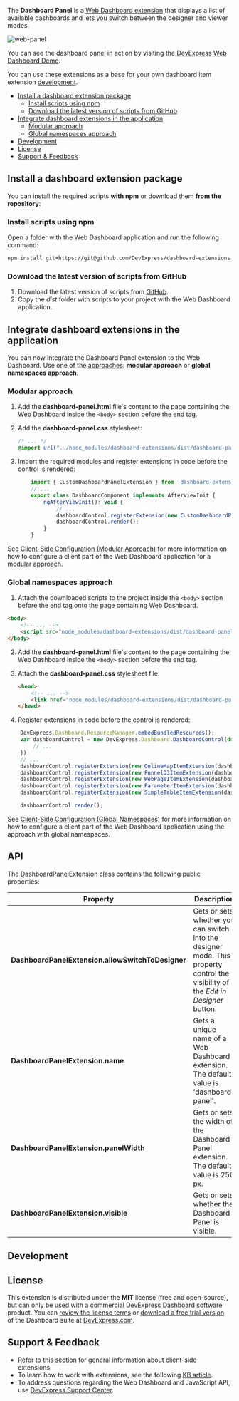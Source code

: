 The **Dashboard Panel** is a [Web Dashboard extension](https://documentation.devexpress.com/#Dashboard/CustomDocument117232) that displays a list of available dashboards and lets you switch between the designer and viewer modes. 

![web-panel](https://user-images.githubusercontent.com/17986517/27797519-a6e7835c-6016-11e7-8abe-2331c9af6ccf.png)

You can see the dashboard panel in action by visiting the [DevExpress Web Dashboard Demo](https://demos.devexpress.com/Dashboard/).

You can use these extensions as a base for your own dashboard item extension [development](https://docs.devexpress.com/Dashboard/117546).

- [Install a dashboard extension package](#install-a-dashboard-extension-package)
    - [Install scripts using npm](#install-scripts-using-npm)
    - [Download the latest version of scripts from GitHub](#download-the-latest-version-of-scripts-from-github)
- [Integrate dashboard extensions in the application](#integrate-dashboard-extensions-in-the-application)
    - [Modular approach](#modular-approach)
    - [Global namespaces approach](#global-namespaces-approach)
- [Development](#development)
- [License](#license)
- [Support & Feedback](#support--feedback)

## Install a dashboard extension package

You can install the required scripts **with npm** or download them **from the repository**:

### Install scripts using npm
Open a folder with the Web Dashboard application and run the following command:

```bash
npm install git+https://git@github.com/DevExpress/dashboard-extensions.git
```

<!--  
For SSH:
```bash
npm install git+ssh://git@github.com/DevExpress/dashboard-extensions.git
```
-->

### Download the latest version of scripts from GitHub
1. Download the latest version of scripts from [GitHub](https://github.com/DevExpress/dashboard-extensions/releases).
2. Copy the *dist* folder with scripts to your project with the Web Dashboard application.



## Integrate dashboard extensions in the application

You can now integrate the Dashboard Panel extension to the Web Dashboard. Use one of the [approaches](https://docs.devexpress.com/Dashboard/119108): **modular approach** or **global namespaces approach**. 


### Modular approach

1. Add the **dashboard-panel.html** file's content to the page containing the Web Dashboard inside the `<body>` section before the end tag.

2. Add the **dashboard-panel.css** stylesheet:

    ```css
    /* ... */
    @import url("../node_modules/dashboard-extensions/dist/dashboard-panel.css");
    ```

3. Import the required modules and register extensions in code before the control is rendered: 

    ```javascript
        import { CustomDashboardPanelExtension } from 'dashboard-extensions/dist/dashboard-panel';
        // ...
        export class DashboardComponent implements AfterViewInit {
            ngAfterViewInit(): void {
                // ...
                dashboardControl.registerExtension(new CustomDashboardPanelExtension(dashboardControl));
                dashboardControl.render(); 
            }
        }

    ```

See [Client-Side Configuration (Modular Approach)](https://docs.devexpress.com/Dashboard/400409/) for more information on how to configure a client part of the Web Dashboard application for a modular approach.

### Global namespaces approach

1. Attach the downloaded scripts to the project inside the `<body>` section before the end tag onto the page containing Web Dashboard.

```html
<body>
    <!-- ... -->
    <script src="node_modules/dashboard-extensions/dist/dashboard-panel.js"></script>
</body>
```

2. Add the **dashboard-panel.html** file's content to the page containing the Web Dashboard inside the `<body>` section before the end tag.

3. Attach the **dashboard-panel.css** stylesheet file:

    ```html
    <head>
        <!-- ... -->
        <link href="node_modules/dashboard-extensions/dist/dashboard-panel.css" rel="stylesheet" />
    </head>
    ```

4. Register extensions in code before the control is rendered:

```javascript
    DevExpress.Dashboard.ResourceManager.embedBundledResources();
    var dashboardControl = new DevExpress.Dashboard.DashboardControl(document.getElementById("web-dashboard"), { 
        // ...
    });
    // ...
    dashboardControl.registerExtension(new OnlineMapItemExtension(dashboardControl));
    dashboardControl.registerExtension(new FunnelD3ItemExtension(dashboardControl));
    dashboardControl.registerExtension(new WebPageItemExtension(dashboardControl));
    dashboardControl.registerExtension(new ParameterItemExtension(dashboardControl));
    dashboardControl.registerExtension(new SimpleTableItemExtension(dashboardControl));    

    dashboardControl.render();
```

See [Client-Side Configuration (Global Namespaces)](https://docs.devexpress.com/Dashboard/119158/) for more information on how to configure a client part of the Web Dashboard application using the approach with global namespaces.

## API
The DashboardPanelExtension class contains the following public properties:

| Property | Description |
|--|--|
| **DashboardPanelExtension.allowSwitchToDesigner** | Gets or sets whether you can switch into the designer mode. This property control the visibility of the *Edit in Designer* button.  |
| **DashboardPanelExtension.name** | Gets a unique name of a Web Dashboard extension. The default value is 'dashboard-panel'. |
| **DashboardPanelExtension.panelWidth** | Gets or sets the width of the Dashboard Panel extension. The default value is 250 px. |
| **DashboardPanelExtension.visible** | Gets or sets whether the Dashboard Panel is visible. |


## Development 

<!--
You can use this extension code as a base for your own dashboard item extension [development](https://docs.devexpress.com/Dashboard/117546).

Before you start, we advise you to [fork](https://help.github.com/articles/fork-a-repo/) this repository and work with your own copy.

1. Clone this extension to get a local copy of the repository.
```Batchfile
git clone https://github.com/DevExpress/dashboard-extension-dashboard-panel.git
cd dashboard-extension-dashboard-panel
```

2. In this extension we use the [Node.js](https://nodejs.org/en/about/) toolset. Use the command below to install all modules listed as dependencies in the extension's **package.json** file.
```Batchfile
npm install
```

3. Then install [Gulp](http://gulpjs.com) to build the solution. You can install it globally...
```Batchfile
npm install -g gulp
gulp build
```

... or use a local Gulp version.
```Batchfile
.\node_modules\.bin\gulp build
```

You can find the resulting files at ```...\dashboard-extensions\dist```:
**dashboard-panel.js** and **dashboard-panel.min.js**.
-->

## License

This extension is distributed under the **MIT** license (free and open-source), but can only be used with a commercial DevExpress Dashboard software product. You can [review the license terms](https://www.devexpress.com/Support/EULAs/NetComponents.xml) or [download a free trial version](https://go.devexpress.com/DevExpressDownload_UniversalTrial.aspx) of the Dashboard suite at [DevExpress.com](https://www.devexpress.com).

## Support & Feedback

* Refer to [this section](https://documentation.devexpress.com/#Dashboard/CustomDocument117232) for general information about client-side extensions.
* To learn how to work with extensions, see the following [KB article](https://www.devexpress.com/Support/Center/Question/Details/T466716).
* To address questions regarding the Web Dashboard and JavaScript API, use [DevExpress Support Center](https://www.devexpress.com/Support/Center).

